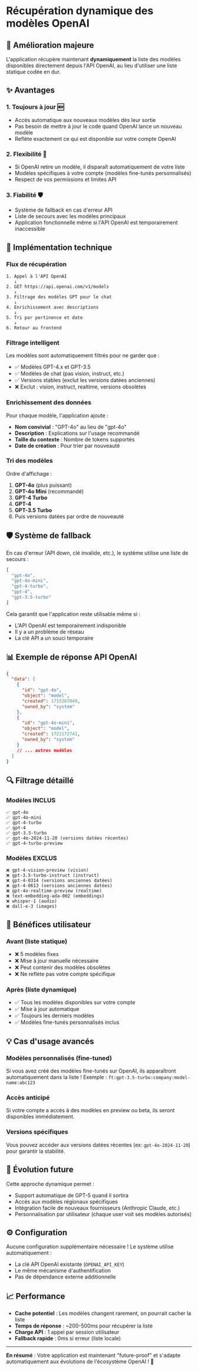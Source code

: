 # Récupération dynamique des modèles OpenAI

## 🔄 Amélioration majeure

L'application récupère maintenant **dynamiquement** la liste des modèles disponibles directement depuis l'API OpenAI, au lieu d'utiliser une liste statique codée en dur.

## ✨ Avantages

### 1. **Toujours à jour** 🆕
- Accès automatique aux nouveaux modèles dès leur sortie
- Pas besoin de mettre à jour le code quand OpenAI lance un nouveau modèle
- Reflète exactement ce qui est disponible sur votre compte OpenAI

### 2. **Flexibilité** 🎯
- Si OpenAI retire un modèle, il disparaît automatiquement de votre liste
- Modèles spécifiques à votre compte (modèles fine-tunés personnalisés)
- Respect de vos permissions et limites API

### 3. **Fiabilité** 🛡️
- Système de fallback en cas d'erreur API
- Liste de secours avec les modèles principaux
- Application fonctionnelle même si l'API OpenAI est temporairement inaccessible

## 🔧 Implémentation technique

### Flux de récupération

```
1. Appel à l'API OpenAI
   ↓
2. GET https://api.openai.com/v1/models
   ↓
3. Filtrage des modèles GPT pour le chat
   ↓
4. Enrichissement avec descriptions
   ↓
5. Tri par pertinence et date
   ↓
6. Retour au frontend
```

### Filtrage intelligent

Les modèles sont automatiquement filtrés pour ne garder que :
- ✅ Modèles GPT-4.x et GPT-3.5
- ✅ Modèles de chat (pas vision, instruct, etc.)
- ✅ Versions stables (exclut les versions datées anciennes)
- ❌ Exclut : vision, instruct, realtime, versions obsolètes

### Enrichissement des données

Pour chaque modèle, l'application ajoute :
- **Nom convivial** : "GPT-4o" au lieu de "gpt-4o"
- **Description** : Explications sur l'usage recommandé
- **Taille du contexte** : Nombre de tokens supportés
- **Date de création** : Pour trier par nouveauté

### Tri des modèles

Ordre d'affichage :
1. **GPT-4o** (plus puissant)
2. **GPT-4o Mini** (recommandé)
3. **GPT-4 Turbo**
4. **GPT-4**
5. **GPT-3.5 Turbo**
6. Puis versions datées par ordre de nouveauté

## 🛡️ Système de fallback

En cas d'erreur (API down, clé invalide, etc.), le système utilise une liste de secours :

```typescript
[
  "gpt-4o",
  "gpt-4o-mini", 
  "gpt-4-turbo",
  "gpt-4",
  "gpt-3.5-turbo"
]
```

Cela garantit que l'application reste utilisable même si :
- L'API OpenAI est temporairement indisponible
- Il y a un problème de réseau
- La clé API a un souci temporaire

## 📊 Exemple de réponse API OpenAI

```json
{
  "data": [
    {
      "id": "gpt-4o",
      "object": "model",
      "created": 1715367049,
      "owned_by": "system"
    },
    {
      "id": "gpt-4o-mini",
      "object": "model", 
      "created": 1721172741,
      "owned_by": "system"
    }
    // ... autres modèles
  ]
}
```

## 🔍 Filtrage détaillé

### Modèles INCLUS
```
✅ gpt-4o
✅ gpt-4o-mini
✅ gpt-4-turbo
✅ gpt-4
✅ gpt-3.5-turbo
✅ gpt-4o-2024-11-20 (versions datées récentes)
✅ gpt-4-turbo-preview
```

### Modèles EXCLUS
```
❌ gpt-4-vision-preview (vision)
❌ gpt-3.5-turbo-instruct (instruct)
❌ gpt-4-0314 (versions anciennes datées)
❌ gpt-4-0613 (versions anciennes datées)
❌ gpt-4o-realtime-preview (realtime)
❌ text-embedding-ada-002 (embeddings)
❌ whisper-1 (audio)
❌ dall-e-3 (images)
```

## 🚀 Bénéfices utilisateur

### Avant (liste statique)
- ❌ 5 modèles fixes
- ❌ Mise à jour manuelle nécessaire
- ❌ Peut contenir des modèles obsolètes
- ❌ Ne reflète pas votre compte spécifique

### Après (liste dynamique)
- ✅ Tous les modèles disponibles sur votre compte
- ✅ Mise à jour automatique
- ✅ Toujours les derniers modèles
- ✅ Modèles fine-tunés personnalisés inclus

## 💡 Cas d'usage avancés

### Modèles personnalisés (fine-tuned)
Si vous avez créé des modèles fine-tunés sur OpenAI, ils apparaîtront automatiquement dans la liste ! Exemple : `ft:gpt-3.5-turbo:company:model-name:abc123`

### Accès anticipé
Si votre compte a accès à des modèles en preview ou beta, ils seront disponibles immédiatement.

### Versions spécifiques
Vous pouvez accéder aux versions datées récentes (ex: `gpt-4o-2024-11-20`) pour garantir la stabilité.

## 🔮 Évolution future

Cette approche dynamique permet :
- Support automatique de GPT-5 quand il sortira
- Accès aux modèles régionaux spécifiques
- Intégration facile de nouveaux fournisseurs (Anthropic Claude, etc.)
- Personnalisation par utilisateur (chaque user voit ses modèles autorisés)

## ⚙️ Configuration

Aucune configuration supplémentaire nécessaire ! Le système utilise automatiquement :
- La clé API OpenAI existante (`OPENAI_API_KEY`)
- Le même mécanisme d'authentification
- Pas de dépendance externe additionnelle

## 📈 Performance

- **Cache potentiel** : Les modèles changent rarement, on pourrait cacher la liste
- **Temps de réponse** : ~200-500ms pour récupérer la liste
- **Charge API** : 1 appel par session utilisateur
- **Fallback rapide** : 0ms si erreur (liste locale)

---

**En résumé** : Votre application est maintenant "future-proof" et s'adapte automatiquement aux évolutions de l'écosystème OpenAI ! 🎉
